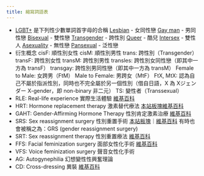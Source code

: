 ```yaml
---
title: 縮寫詞語表
---
```


- [LGBT+](https://en.wikipedia.org/wiki/LGBT) 是下列性少數單詞首字母的合稱
  [Lesbian](https://en.wikipedia.org/wiki/Lesbian) - 女同性戀
  [Gay man](https://en.wikipedia.org/wiki/Gay_man) - 男同性戀
  [Bisexual](https://en.wikipedia.org/wiki/Bisexuality) - 雙性戀
  [Transgender](https://en.wikipedia.org/wiki/Transgender) - 跨性別
  [Queer](https://en.wikipedia.org/wiki/Queer) - 酷兒
  [Intersex](https://en.wikipedia.org/wiki/Intersex) - 雙性人
  [Asexuality](https://en.wikipedia.org/wiki/Asexuality) - 無性戀
  [Pansexual](https://en.wikipedia.org/wiki/Pansexuality) - 泛性戀
- 衍生概念
  cisF: 順性別女性
  cisM: 順性別男性
  trans: 跨性別（Transgender）
  transF: 跨性別女性
  transM: 跨性別男性
  transles: 跨性別女同性戀（即其中一方為 transF）
  transgay: 跨性別男同性戀（即其中一方為 transM）
  Female to Male: 女跨男（FtM）
  Male to Female: 男跨女（MtF）
  FtX, MtX: 認為自己不屬於指派性別，同時也不完全屬於另一個性別（借自日語，X 為 Xジェンダー X-gender，即 non-binary 非二元）
  TS: 變性者（Transsexual）
- RLE: Real-life experience 實際生活體驗
  [維基百科](https://zh.wikipedia.org/zh-tw/實際生活體驗)
- HRT: Hormone replacement therapy 激素替代療法
  [本站板塊](/zh-hant/docs/medicine/hrt-overview/)[維基百科](https://zh.wikipedia.org/zh-tw/激素替代療法)
- GAHT: Gender-Affirming Hormone Therapy 性別肯定激素治療
  [維基百科](https://zh.wikipedia.org/zh-cn/性別肯定激素治療)
- SRS: Sex reassignment surgery 性別重置手術
  [本站板塊](/zh-hant/docs/srs/)｜[維基百科](https://zh.wikipedia.org/zh-tw/性別重置手術)
  有時也會被稱之為：GRS (gender reassignment surgery)
- SRT: Sex reassignment therapy 性別重置療法
  [維基百科](https://zh.wikipedia.org/zh-tw/性別重置療法)
- FFS: Facial feminization surgery 面部女性化手術
  [維基百科](https://zh.wikipedia.org/zh-tw/性別重置療法#其他療法)
- VFS: Voice feminization surgery 聲音女性化手術
- AG: Autogynephilia 幻想變性性興奮理論
- CD: Cross-dressing 異裝
  [維基百科](https://zh.wikipedia.org/zh-tw/異性裝扮)

